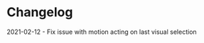 Changelog
======================

2021-02-12 - Fix issue with motion acting on last visual selection
